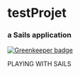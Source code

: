 # testProjet
### a Sails application

[![Greenkeeper badge](https://badges.greenkeeper.io/timestep/test-ProjectSailsJS.svg)](https://greenkeeper.io/)

PLAYING WITH SAILS